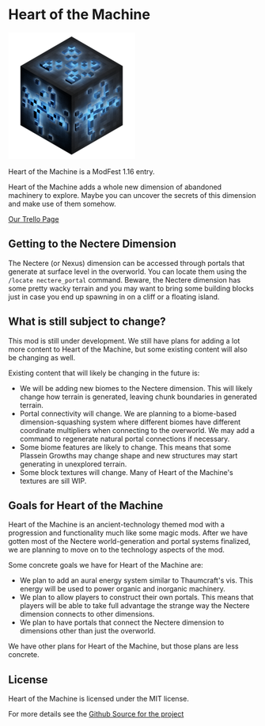 # Heart of the Machine

![Heart of the Machine Logo](https://raw.githubusercontent.com/Heart-of-the-Machine/Heart-of-the-Machine.github.io/master/Plassein-Machine-Casing-tbg-C4096-256x256.png)

Heart of the Machine is a ModFest 1.16 entry.

Heart of the Machine adds a whole new dimension of abandoned machinery to explore. Maybe you can uncover the secrets of
this dimension and make use of them somehow.

[Our Trello Page](https://trello.com/b/LM2DHkuS)

## Getting to the Nectere Dimension
The Nectere (or Nexus) dimension can be accessed through portals that generate at surface level in the overworld. You
can locate them using the `/locate nectere_portal` command. Beware, the Nectere dimension has some pretty wacky terrain
and you may want to bring some building blocks just in case you end up spawning in on a cliff or a floating island.

## What is still subject to change?
This mod is still under development. We still have plans for adding a lot more content to Heart of the Machine, but some
existing content will also be changing as well.

Existing content that will likely be changing in the future is:
 * We will be adding new biomes to the Nectere dimension. This will likely change how terrain is generated, leaving
   chunk boundaries in generated terrain.
 * Portal connectivity will change. We are planning to a biome-based dimension-squashing system where different biomes
   have different coordinate multipliers when connecting to the overworld. We may add a command to regenerate natural
   portal connections if necessary.
 * Some biome features are likely to change. This means that some Plassein Growths may change shape and new structures
   may start generating in unexplored terrain.
 * Some block textures will change. Many of Heart of the Machine's textures are sill WIP.

## Goals for Heart of the Machine
Heart of the Machine is an ancient-technology themed mod with a progression and functionality much like some magic mods.
After we have gotten most of the Nectere world-generation and portal systems finalized, we are planning to move on to
the technology aspects of the mod.

Some concrete goals we have for Heart of the Machine are:
 * We plan to add an aural energy system similar to Thaumcraft's vis. This energy will be used to power organic and
   inorganic machinery.
 * We plan to allow players to construct their own portals. This means that players will be able to take full advantage
   the strange way the Nectere dimension connects to other dimensions.
 * We plan to have portals that connect the Nectere dimension to dimensions other than just the overworld.

We have other plans for Heart of the Machine, but those plans are less concrete.

## License
Heart of the Machine is licensed under the MIT license.

For more details see the [Github Source for the project](https://github.com/Heart-of-the-Machine/heart-of-the-machine)
